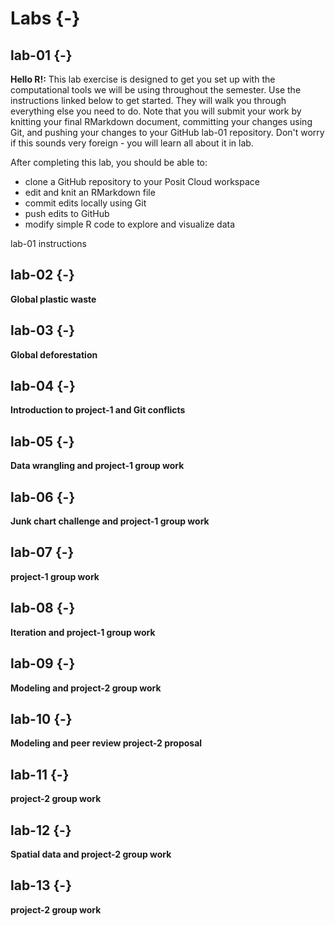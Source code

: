 # Labs {-}



## lab-01 {-}
**Hello R!:** This lab exercise is designed to get you set up with the computational tools we will be using throughout the semester. Use the instructions linked below to get started. They will walk you through everything else you need to do. Note that you will submit your work by knitting your final RMarkdown document, committing your changes using Git, and pushing your changes to your GitHub lab-01 repository. Don't worry if this sounds very foreign - you will learn all about it in lab.

After completing this lab, you should be able to:

- clone a GitHub repository to your Posit Cloud workspace 
- edit and knit an RMarkdown file 
- commit edits locally using Git 
- push edits to GitHub 
- modify simple R code to explore and visualize data 

<i class="fa fa-info-circle"></i> lab-01 instructions 

## lab-02 {-}
**Global plastic waste**

## lab-03 {-}
**Global deforestation**

## lab-04 {-}
**Introduction to project-1 and Git conflicts**

## lab-05 {-}
**Data wrangling and project-1 group work**

## lab-06 {-}
**Junk chart challenge and project-1 group work**

## lab-07 {-}
**project-1 group work**

## lab-08 {-}
**Iteration and project-1 group work**

## lab-09 {-}
**Modeling and project-2 group work**

## lab-10 {-}
**Modeling and peer review project-2 proposal**

## lab-11 {-}
**project-2 group work**

## lab-12 {-}
**Spatial data and project-2 group work**

## lab-13 {-}
**project-2 group work**
